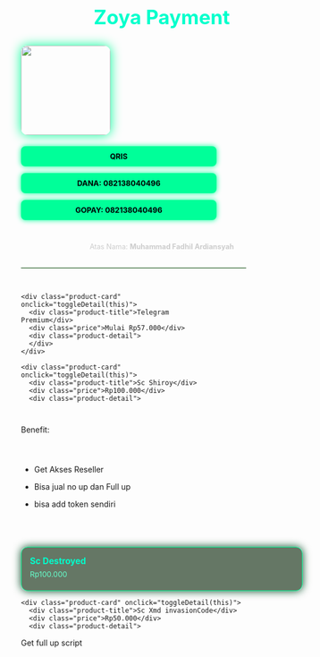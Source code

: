 <!DOCTYPE html>
<html lang="id">
<head>
  <meta charset="UTF-8" />
  <meta name="viewport" content="width=device-width, initial-scale=1.0"/>
  <title>ZOYA PAYMENT</title>
  <style>
    @import url('https://fonts.googleapis.com/css2?family=Share+Tech+Mono&display=swap');

    body {
      margin: 0;
      padding: 30px 15px;
      font-family: 'Share Tech Mono', monospace;
      background: #000;
      color: #00ff99;
      display: flex;
      flex-direction: column;
      align-items: center;
      min-height: 100vh;
      background-image: linear-gradient(to bottom, #000000, #001a00);
      animation: matrixScroll 30s linear infinite;
    }

    @keyframes matrixScroll {
      from { background-position: 0 0; }
      to { background-position: 0 1000px; }
    }

    h1 {
      color: #00ffcc;
      text-align: center;
      font-size: 2.5em;
      margin-bottom: 10px;
    }

    .thumbnail {
      width: 160px;
      height: 160px;
      border-radius: 12px;
      box-shadow: 0 0 20px #00ff99;
      margin: 20px 0;
    }

    .section {
      display: flex;
      flex-direction: column;
      gap: 12px;
      width: 100%;
      max-width: 350px;
      margin-bottom: 40px;
    }

    .product-card {
      background: rgba(0, 30, 0, 0.6);
      border: 1px solid #00ff99;
      border-radius: 12px;
      padding: 15px;
      box-shadow: 0 0 15px #004d26;
      cursor: pointer;
      transition: all 0.3s ease;
    }

    .product-card:hover {
      background: rgba(0, 50, 0, 0.7);
      transform: scale(1.03);
    }

    .product-title {
      font-size: 1.1em;
      font-weight: bold;
      color: #00ffcc;
    }

    .price {
      font-size: 0.95em;
      margin: 6px 0;
      color: #66ffcc;
    }

    .product-detail {
      display: none;
      margin-top: 8px;
      font-size: 0.85em;
      color: #99ffcc;
      white-space: pre-line;
    }

    button {
      background-color: #00ff99;
      color: black;
      border: none;
      padding: 10px;
      border-radius: 8px;
      font-weight: bold;
      font-family: inherit;
      box-shadow: 0 0 10px #00ff99;
      cursor: pointer;
      transition: all 0.2s ease-in-out;
    }

    button:hover {
      transform: scale(1.05);
    }

    hr {
      width: 80%;
      border: none;
      height: 1px;
      background-color: #004400;
      margin: 30px 0;
    }

    .note {
      color: #ccc;
      font-size: 0.9em;
      text-align: center;
    }
  </style>
</head>
<body>

  <h1>Zoya Payment</h1>
  <img src="https://files.catbox.moe/4ujxca.jpg" class="thumbnail" />

  <!-- QRIS & DUKUNGAN -->
  <div class="section">
    <button onclick="window.open('https://files.catbox.moe/genea2.jpg', '_blank')">QRIS</button>
    <button onclick="event.preventDefault()">DANA: 082138040496</button>
    <button onclick="event.preventDefault()">GOPAY: 082138040496</button>
  </div>
  <div class="note">Atas Nama: <strong>Muhammad Fadhil Ardiansyah </strong></div>

  <hr />

  <!-- Produk Section -->
  <div class="section">

    <div class="product-card" onclick="toggleDetail(this)">
      <div class="product-title">Telegram Premium</div>
      <div class="price">Mulai Rp57.000</div>
      <div class="product-detail">
      </div>
    </div>

    <div class="product-card" onclick="toggleDetail(this)">
      <div class="product-title">Sc Shiroy</div>
      <div class="price">Rp100.000</div>
      <div class="product-detail">
Benefit:
- Get Akses Reseller
- Bisa jual no up dan Full up
- bisa add token sendiri
      </div>
    </div>

    <div class="product-card" onclick="toggleDetail(this)">
      <div class="product-title">Sc Destroyed</div>
      <div class="price">Rp100.000</div>
      <div class="product-detail">
Bot Telegram Bug WhatsApp Destroyed
Dengan Sistem Perlindungan Bypass & Fitur Licenser
      </div>
    </div>

    <div class="product-card" onclick="toggleDetail(this)">
      <div class="product-title">Sc Xmd invasionCode</div>
      <div class="price">Rp50.000</div>
      <div class="product-detail">
Get full up script
      </div>
    </div>

  </div>

  <script>
    function toggleDetail(card) {
      const detail = card.querySelector('.product-detail');
      detail.style.display = detail.style.display === 'block' ? 'none' : 'block';
    }
  </script>

</body>
</html>
